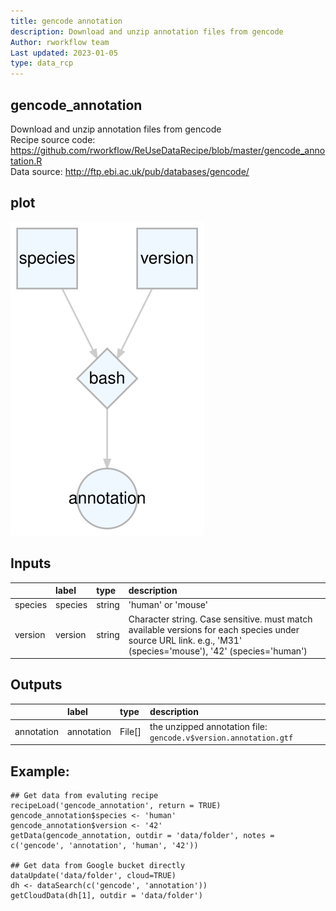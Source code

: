 ```yaml
---
title: gencode annotation
description: Download and unzip annotation files from gencode
Author: rworkflow team
Last updated: 2023-01-05
type: data_rcp
---
```

## gencode_annotation
Download and unzip annotation files from gencode<br>Recipe source code: <https://github.com/rworkflow/ReUseDataRecipe/blob/master/gencode_annotation.R><br>Data source: <http://ftp.ebi.ac.uk/pub/databases/gencode/>
## plot
![## gencode_annotation](/plots/gencode_annotation.svg)
## Inputs
|        |label   |type   |description                                                                                                                                                   |
|:-------|:-------|:------|:-------------------------------------------------------------------------------------------------------------------------------------------------------------|
|species |species |string |'human' or 'mouse'                                                                                                                                            |
|version |version |string |Character string. Case sensitive. must match available versions for each species under source URL link. e.g., 'M31' (species='mouse'), '42' (species='human') |
## Outputs
|           |label      |type   |description                                                      |
|:----------|:----------|:------|:----------------------------------------------------------------|
|annotation |annotation |File[] |the unzipped annotation file: `gencode.v$version.annotation.gtf` |
## Example:
```
## Get data from evaluting recipe
recipeLoad('gencode_annotation', return = TRUE)
gencode_annotation$species <- 'human'
gencode_annotation$version <- '42'
getData(gencode_annotation, outdir = 'data/folder', notes = c('gencode', 'annotation', 'human', '42'))

## Get data from Google bucket directly
dataUpdate('data/folder', cloud=TRUE)
dh <- dataSearch(c('gencode', 'annotation'))
getCloudData(dh[1], outdir = 'data/folder')
```

